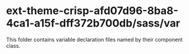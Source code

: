 # ext-theme-crisp-afd07d96-8ba8-4ca1-a15f-dff372b700db/sass/var

This folder contains variable declaration files named by their component class.
